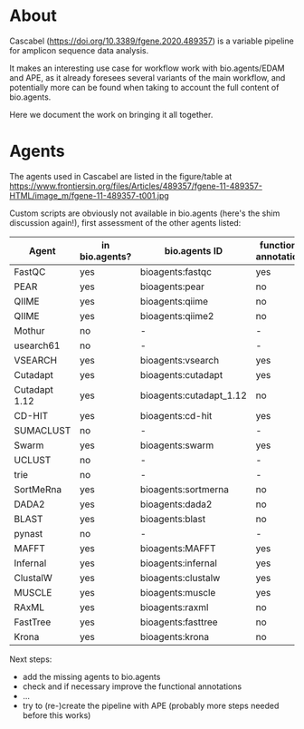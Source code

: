 # About 

Cascabel (https://doi.org/10.3389/fgene.2020.489357) is a variable pipeline for amplicon sequence data analysis. 

It makes an interesting use case for workflow work with bio.agents/EDAM and APE, as it already foresees several variants of the main workflow, and potentially more can be found when taking to account the full content of bio.agents.

Here we document the work on bringing it all together. 

# Agents

The agents used in Cascabel are listed in the figure/table at https://www.frontiersin.org/files/Articles/489357/fgene-11-489357-HTML/image_m/fgene-11-489357-t001.jpg

Custom scripts are obviously not available in bio.agents (here's the shim discussion again!), first assessment of the other agents listed: 

| **Agent**  | **in bio.agents?**  | **bio.agents ID**  | **functional annotation?**  |
|-----------|--------------------|-------------------|-----------------------------|
| FastQC | yes | bioagents:fastqc | yes |
| PEAR | yes | bioagents:pear | no |
| QIIME | yes | bioagents:qiime | no |
| QIIME | yes | bioagents:qiime2 | no |
| Mothur | no | - | - |
| usearch61 | no | - | - |
| VSEARCH | yes | bioagents:vsearch | yes | 
| Cutadapt | yes | bioagents:cutadapt | yes | 
| Cutadapt 1.12 | yes | bioagents:cutadapt_1.12 | no |
| CD-HIT | yes | bioagents:cd-hit | yes |
| SUMACLUST | no | - | - |
| Swarm | yes | bioagents:swarm | yes |
| UCLUST | no | - | - | 
| trie | no | - | - |
| SortMeRna | yes | bioagents:sortmerna | no |
| DADA2 | yes | bioagents:dada2 | no | 
| BLAST | yes | bioagents:blast | no |
| pynast | no | - | - |
| MAFFT | yes | bioagents:MAFFT | yes | 
| Infernal | yes | bioagents:infernal | yes | 
| ClustalW | yes | bioagents:clustalw | yes | 
| MUSCLE | yes | bioagents:muscle | yes | 
| RAxML | yes | bioagents:raxml | no | 
| FastTree | yes | bioagents:fasttree | no | 
| Krona | yes | bioagents:krona | no | 

Next steps: 
* add the missing agents to bio.agents
* check and if necessary improve the functional annotations
* ...
* try to (re-)create the pipeline with APE (probably more steps needed before this works)









